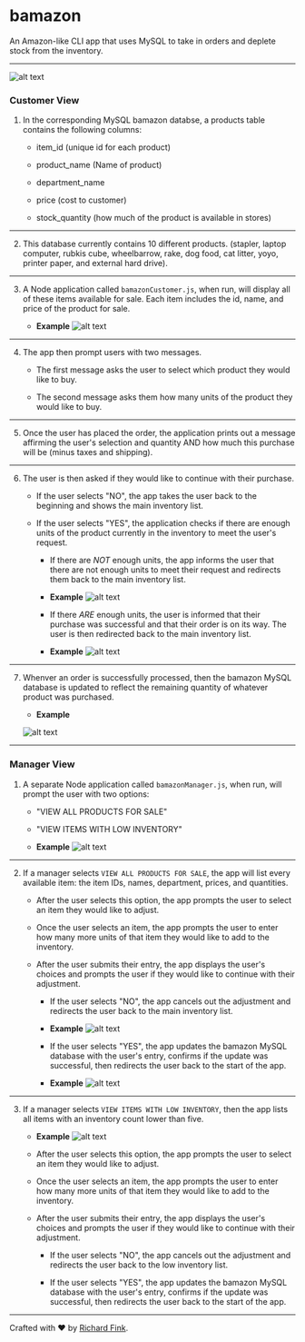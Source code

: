 # bamazon
An Amazon-like CLI app that uses MySQL to take in orders and deplete stock from the inventory.

---


![alt text](https://github.com/swissfink/bamazon/blob/master/GIFs/Customer-Full-Inventory.gif "bamazon customer full inventory example gif") 


### Customer View

1. In the corresponding MySQL bamazon databse, a products table contains the following columns:

   * item_id (unique id for each product)

   * product_name (Name of product)

   * department_name

   * price (cost to customer)

   * stock_quantity (how much of the product is available in stores)

---

2. This database currently contains 10 different products. (stapler, laptop computer, rubkis cube, wheelbarrow, rake, dog food, cat litter, yoyo, printer paper, and external hard drive).

---

3. A Node application called `bamazonCustomer.js`, when run, will display all of these items available for sale. Each item includes the id, name, and price of the product for sale.

    * **Example**
    ![alt text](https://github.com/swissfink/bamazon/blob/master/GIFs/Customer-Full-Inventory.gif "bamazon customer full inventory example gif") 

---

4. The app then prompt users with two messages.

   * The first message asks the user to select which product they would like to buy.

   * The second message asks them how many units of the product they would like to buy.

---

5. Once the user has placed the order, the application prints out a message affirming the user's selection and quantity AND how much this purchase will be (minus taxes and shipping).

---

6. The user is then asked if they would like to continue with their purchase.

    * If the user selects "NO", the app takes the user back to the beginning and shows the main inventory list.
        

    * If the user selects "YES", the application checks if there are enough units of the product currently in the inventory to meet the user's request.

        * If there are _NOT_ enough units, the app informs the user that there are not enough units to meet their request and redirects them back to the main inventory list.

        * **Example**
        ![alt text](https://github.com/swissfink/bamazon/blob/master/GIFs/Customer-Not-Enough-Inventory.gif "bamazon customer not enough inventory example gif") 
        

        * If there _ARE_ enough units, the user is informed that their purchase was successful and that their order is on its way. The user is then redirected back to the main inventory list.

        * **Example**
        ![alt text](https://github.com/swissfink/bamazon/blob/master/GIFs/Customer-Order-Success.gif "bamazon customer order success") 

--- 

7. Whenver an order is successfully processed, then the bamazon MySQL database is updated to reflect the remaining quantity of whatever product was purchased.

    * **Example**
    
    ![alt text](https://github.com/swissfink/bamazon/blob/master/GIFs/Customer-Update-Database-After-Purchase.gif "bamazon database update after customer purchase example gif") 

---

### Manager View 

1. A separate Node application called `bamazonManager.js`, when run,  will prompt the user with two options:

    * "VIEW ALL PRODUCTS FOR SALE"
    
    * "VIEW ITEMS WITH LOW INVENTORY"

    * **Example**
    ![alt text](https://github.com/swissfink/bamazon/blob/master/GIFs/Manager-Start.gif "bamazon manager start menu example gif") 

---  
    
2. If a manager selects `VIEW ALL PRODUCTS FOR SALE`, the app will list every available item: the item IDs, names, department, prices, and quantities.    

    * After the user selects this option, the app prompts the user to select an item they would like to adjust.

    * Once the user selects an item, the app prompts the user to enter how many more units of that item they would like to add to the inventory.

    * After the user submits their entry, the app displays the user's choices and prompts the user if they would like to continue with their adjustment.

        * If the user selects "NO", the app cancels out the adjustment and redirects the user back to the main inventory list.        

         * **Example**
        ![alt text](https://github.com/swissfink/bamazon/blob/master/GIFs/Manager-No-Adjustment.gif "bamazon manager no adjustment example gif")
        

        * If the user selects "YES", the app updates the bamazon MySQL database with the user's entry, confirms if the update was successful, then redirects the user back to the start of the app.

        * **Example**
        ![alt text](https://github.com/swissfink/bamazon/blob/master/GIFs/Manager-Update-Database.gif "bamazon database update after manager adjustment example gif") 

---

3. If a manager selects `VIEW ITEMS WITH LOW INVENTORY`, then the app  lists all items with an inventory count lower than five.

    * **Example**
    ![alt text](https://github.com/swissfink/bamazon/blob/master/GIFs/Manager-Low-Inventory.gif "bamazon manager low inventory items menu example gif") 
    
    
    * After the user selects this option, the app prompts the user to select an item they would like to adjust.

    * Once the user selects an item, the app prompts the user to enter how many more units of that item they would like to add to the inventory.

    * After the user submits their entry, the app displays the user's choices and prompts the user if they would like to continue with their adjustment.

        * If the user selects "NO", the app cancels out the adjustment and redirects the user back to the low inventory list.      
        
        * If the user selects "YES", the app updates the bamazon MySQL database with the user's entry, confirms if the update was successful, then redirects the user back to the start of the app.  

---

Crafted with :heart: by [Richard Fink](https://swissfink.github.io/).

